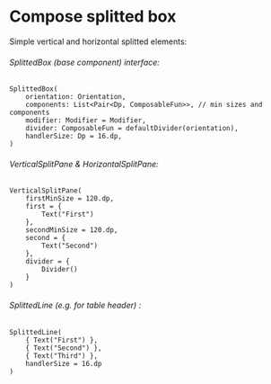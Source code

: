 # Compose splitted box
Simple vertical and horizontal splitted elements:

###### SplittedBox (base component) interface:

    SplittedBox(
        orientation: Orientation,
        components: List<Pair<Dp, ComposableFun>>, // min sizes and components
        modifier: Modifier = Modifier,
        divider: ComposableFun = defaultDivider(orientation),
        handlerSize: Dp = 16.dp,
    )

###### VerticalSplitPane & HorizontalSplitPane:

    VerticalSplitPane(
        firstMinSize = 120.dp,
        first = {
            Text("First")
        },
        secondMinSize = 120.dp,
        second = {
            Text("Second")
        },
        divider = { 
            Divider()
        }
    )
    
###### SplittedLine (e.g. for table header) :

    SplittedLine(
        { Text("First") },
        { Text("Second") },
        { Text("Third") },
        handlerSize = 16.dp
    )
